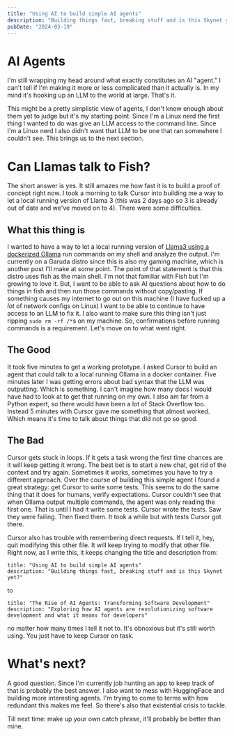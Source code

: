 ```yaml
---
title: "Using AI to build simple AI agents"
description: "Building things fast, breaking stuff and is this Skynet yet?"
pubDate: "2024-03-19"
--- 
```


# AI Agents
I'm still wrapping my head around what exactly constitutes an AI "agent."
I can't tell if I'm making it more or less complicated than it actually is.
In my mind it's hooking up an LLM to the world at large.
That's it.

This might be a pretty simplistic view of agents, I don't know enough about them yet to judge but it's my starting point.
Since I'm a Linux nerd the first thing I wanted to do was give an LLM access to the command line.
Since I'm a Linux nerd I also didn't want that LLM to be one that ran somewhere I couldn't see.
This brings us to the next section.

# Can Llamas talk to Fish?
The short answer is yes.
It still amazes me how fast it is to build a proof of concept right now.
I took a morning to talk Cursor into building me a way to let a local running version of Llama 3 (this was 2 days ago so 3 is already out of date and we've moved on to 4).
There were some difficulties.

## What this thing is
I wanted to have a way to let a local running version of [Llama3 using a dockerized Ollama](https://ollama.ai) run commands on my shell and analyze the output.
I'm currently on a Garuda distro since this is also my gaming machine, which is another post I'll make at some point.
The point of that statement is that this distro uses fish as the main shell.
I'm not that familiar with Fish but I'm growing to love it.
But, I want to be able to ask AI questions about how to do things in fish and then run those commands without copy/pasting.
If something causes my internet to go out on this machine (I have fucked up a *lot* of network configs on Linux) I want to be able to continue to have access to an LLM to fix it.
I also want to make sure this thing isn't just ripping `sudo rm -rf /*`s on my machine.
So, confirmations before running commands is a requirement.
Let's move on to what went right.

## The Good
It took five minutes to get a working prototype.
I asked Cursor to build an agent that could talk to a local running Ollama in a docker container.
Five minutes later I was getting errors about bad syntax that the LLM was outputting.
Which is something.
I can't imagine how many docs I would have had to look at to get that running on my own.
I also am far from a Python expert, so there would have been a lot of Stack Overflow too.
Instead 5 minutes with Cursor gave me something that almost worked.
Which means it's time to talk about things that did not go so good.

## The Bad
Cursor gets stuck in loops.
If it gets a task wrong the first time chances are it will keep getting it wrong.
The best bet is to start a new chat, get rid of the context and try again.
Sometimes it works, sometimes you have to try a different approach.
Over the course of building this simple agent I found a great strategy: get Cursor to write some tests.
This seems to do the same thing that it does for humans, verify expectations.
Cursor couldn't see that when Ollama output multiple commands, the agent was only reading the first one.
That is until I had it write some tests.
Cursor wrote the tests.
Saw they were failing.
Then fixed them.
It took a while but with tests Cursor got there.

Cursor also has trouble with remembering direct requests.
If I tell it, hey, quit modifying this other file.
It will keep trying to modify that other file.
Right now, as I write this, it keeps changing the title and description from:
```
title: "Using AI to build simple AI agents"
description: "Building things fast, breaking stuff and is this Skynet yet?"
```
to
```
title: "The Rise of AI Agents: Transforming Software Development"
description: "Exploring how AI agents are revolutionizing software development and what it means for developers"
```
no matter how many times I tell it not to.
It's obnoxious but it's still worth using.
You just have to keep Cursor on task.

# What's next?
A good question.
Since I'm currently job hunting an app to keep track of that is probably the best answer.
I also want to mess with HuggingFace and building more interesting agents.
I'm trying to come to terms with how redundant this makes me feel.
So there's also that existential crisis to tackle.

Till next time: make up your own catch phrase, it'll probably be better than mine.